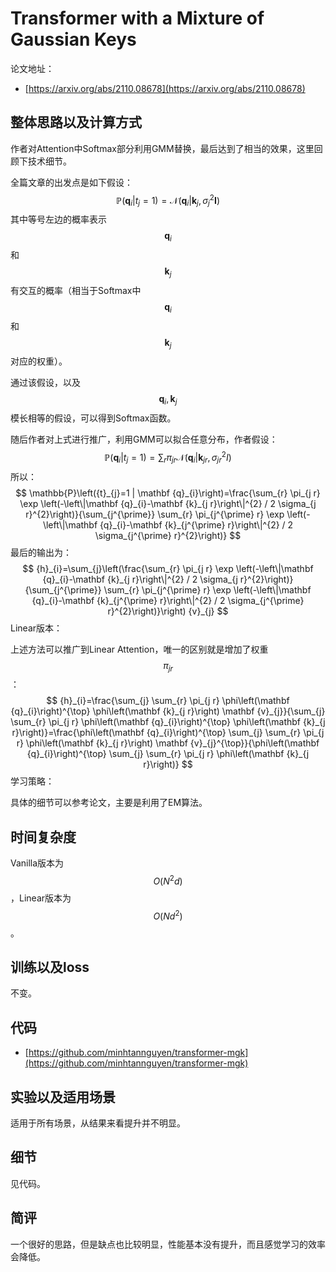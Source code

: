 # Transformer with a Mixture of Gaussian Keys

论文地址：

- [https://arxiv.org/abs/2110.08678](https://arxiv.org/abs/2110.08678)



## 整体思路以及计算方式

作者对Attention中Softmax部分利用GMM替换，最后达到了相当的效果，这里回顾下技术细节。

全篇文章的出发点是如下假设：
$$
\mathbb{P}\left(\mathbf{q}_{i} | {t}_{j}=1\right)=\mathcal{N}\left(\mathbf{q}_{i} |\mathbf{k}_{j}, \sigma_{j}^{2} \mathbf{I}\right)
$$
其中等号左边的概率表示$$\mathbf q_i$$和$$\mathbf k_j$$有交互的概率（相当于Softmax中$$\mathbf q_i$$和$$\mathbf k_j$$对应的权重）。

通过该假设，以及$$\mathbf q_i, \mathbf k_j$$模长相等的假设，可以得到Softmax函数。

随后作者对上式进行推广，利用GMM可以拟合任意分布，作者假设：
$$
\mathbb{P}\left(\mathbf {q}_{i} | {t}_{j}=1\right)=\sum_r \pi_{jr}\mathcal{N}\left(\mathbf {q}_{i} |\mathbf {k}_{jr}, \sigma_{jr}^{2} {I}\right)
$$
所以：
$$
\mathbb{P}\left({t}_{j}=1 | \mathbf {q}_{i}\right)=\frac{\sum_{r} \pi_{j r} \exp \left(-\left\|\mathbf {q}_{i}-\mathbf {k}_{j r}\right\|^{2} / 2 \sigma_{j r}^{2}\right)}{\sum_{j^{\prime}} \sum_{r} \pi_{j^{\prime} r} \exp \left(-\left\|\mathbf {q}_{i}-\mathbf {k}_{j^{\prime} r}\right\|^{2} / 2 \sigma_{j^{\prime} r}^{2}\right)}
$$
最后的输出为：
$$
{h}_{i}=\sum_{j}\left(\frac{\sum_{r} \pi_{j r} \exp \left(-\left\|\mathbf {q}_{i}-\mathbf {k}_{j r}\right\|^{2} / 2 \sigma_{j r}^{2}\right)}{\sum_{j^{\prime}} \sum_{r} \pi_{j^{\prime} r} \exp \left(-\left\|\mathbf {q}_{i}-\mathbf {k}_{j^{\prime} r}\right\|^{2} / 2 \sigma_{j^{\prime} r}^{2}\right)}\right) {v}_{j}
$$
Linear版本：

上述方法可以推广到Linear Attention，唯一的区别就是增加了权重$$\pi_{jr}$$：
$$
{h}_{i}=\frac{\sum_{j} \sum_{r} \pi_{j r} \phi\left(\mathbf {q}_{i}\right)^{\top} \phi\left(\mathbf {k}_{j r}\right) \mathbf {v}_{j}}{\sum_{j} \sum_{r} \pi_{j r} \phi\left(\mathbf {q}_{i}\right)^{\top} \phi\left(\mathbf {k}_{j r}\right)}=\frac{\phi\left(\mathbf {q}_{i}\right)^{\top} \sum_{j} \sum_{r} \pi_{j r} \phi\left(\mathbf {k}_{j r}\right) \mathbf {v}_{j}^{\top}}{\phi\left(\mathbf {q}_{i}\right)^{\top} \sum_{j} \sum_{r} \pi_{j r} \phi\left(\mathbf {k}_{j r}\right)}
$$
学习策略：

具体的细节可以参考论文，主要是利用了EM算法。



## 时间复杂度

Vanilla版本为$$O(N^2d)$$，Linear版本为$$O(Nd^2)$$。



## 训练以及loss

不变。



## 代码

- [https://github.com/minhtannguyen/transformer-mgk](https://github.com/minhtannguyen/transformer-mgk)



## 实验以及适用场景

适用于所有场景，从结果来看提升并不明显。



## 细节

见代码。



## 简评

一个很好的思路，但是缺点也比较明显，性能基本没有提升，而且感觉学习的效率会降低。